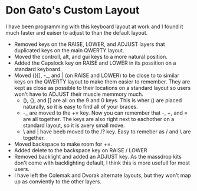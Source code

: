 # Don Gato's Custom Layout

I have been programming with this keyboard layout at work and I found it much faster and eaiser to adjust to than the default layout.

- Removed keys on the RAISE, LOWER, and ADJUST layers that duplicated keys on the main QWERTY layout.
- Moved the controll, alt, and gui keys to a more natural position.
- Added the Capslock key on RAISE and LOWER in its possition on a standard keyboard.
- Moved {}[], -_, and \| (on RAISE and LOWER) to be close to to similar keys on the QWERTY layout to make them easier to remember. They are kept as close as possible to their locations on a standard layout so users won't have to ADJUST their muscle memmory much.
    - (), {}, and [] are all on the 9 and 0 keys. This is wher () are placed naturally, so it is easy to find all of your braces.
    - -_ are moved to the += key. Now you can remember that -, +, and = are all together. The keys are also right next to eachother on a standard layout, so it is avery small move.
    - \ and | have beeb moved to the /? key. Easy to remeber as / and \ are together.
- Moved backspace to make room for +=.
- Added delete to the backspace key on RAISE / LOWER
- Removed backlight and added an ADJUST key. As the massdrop kits don't come with backlighting default, I think this is more usefull for most users.
- I have left the Colemak and Dvorak alternate layouts, but they won't map up as conviently to the other layers.

